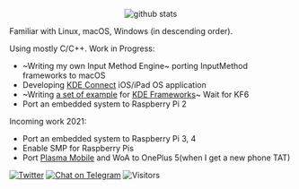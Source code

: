 <p align="center">
  <img src="https://github-readme-stats.vercel.app/api?username=inokinoki&count_private=true&show_icons=true" alt="github stats" />
</p>

Familiar with Linux, macOS, Windows (in descending order).

Using mostly C/C++. Work in Progress:

- ~Writing my own Input Method Engine~ porting InputMethod frameworks to macOS
- Developing [KDE Connect](https://kdeconnect.kde.org/) iOS/iPad OS application
- ~Writing [a set of example](https://github.com/Inokinoki/kde-frameworks-tutorial) for [KDE Frameworks](https://kde.org/products/frameworks/)~ Wait for KF6
- Port an embedded system to Raspberry Pi 2

Incoming work 2021:

- Port an embedded system to Raspberry Pi 3, 4
- Enable SMP for Raspberry Pis
- Port [Plasma Mobile](https://www.plasma-mobile.org/) and WoA to OnePlus 5(when I get a new phone TAT)

[![Twitter](https://img.shields.io/badge/@IIInoki-1DA1F2?style=flat&logo=Twitter&logoColor=white)](https://twitter.com/IIInoki)
[![Chat on Telegram](https://img.shields.io/badge/Chat%20on-Telegram-brightgreen.svg)](https://t.me/IIInoki)
![Visitors](https://visitor-badge.glitch.me/badge?page_id=inokinoki)
